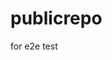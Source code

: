 # publicrepo
for e2e test
































































































































































































































































































































































































